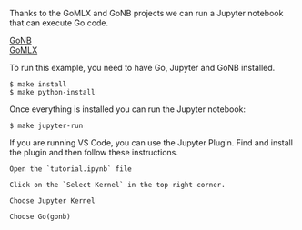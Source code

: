 Thanks to the GoMLX and GoNB projects we can run a Jupyter notebook that can
execute Go code.

[GoNB](https://github.com/janpfeifer/gonb)  
[GoMLX](https://github.com/gomlx/gomlx)

To run this example, you need to have Go, Jupyter and GoNB installed.

```
$ make install
$ make python-install
```

Once everything is installed you can run the Jupyter notebook:

```
$ make jupyter-run
```

If you are running VS Code, you can use the Jupyter Plugin. Find and install
the plugin and then follow these instructions.

```
Open the `tutorial.ipynb` file

Click on the `Select Kernel` in the top right corner.

Choose Jupyter Kernel

Choose Go(gonb)
```
